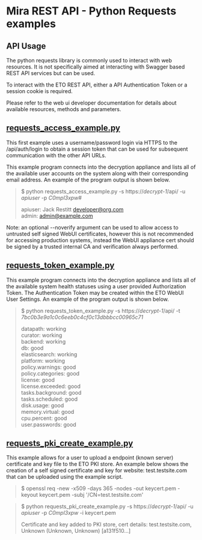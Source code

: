 # Mira REST API - Python Requests examples

## API Usage

The python requests library is commonly used to interact with web resources.
It is not specifically aimed at interacting with Swagger based REST API services
but can be used.

To interact with the ETO REST API, either a API Authentication Token or a session
cookie is required.

Please refer to the web ui developer documentation for details about available resources,
methods and parameters.

## [requests_access_example.py](requests_access_example.py)
This first example uses a username/password login via HTTPS to the /api/auth/login
to obtain a session token that can be used for subsequent communication with the
other API URLs.

This example program connects into the decryption appliance and lists all of the
available user accounts on the system along with their corresponding email address.
An example of the program output is shown below.

> \$ python requests_access_example.py -s https://*decrypt-1*/api/ -u *apiuser* -p *C0mpl3xpw#*
>
> apiuser: Jack Restitt <developer@org.com> \
> admin:   <admin@example.com>

Note: an optional --noverify argument can be used to allow access to untrusted
self signed WebUI certificates, however this is not recommended for accessing
production systems, instead the WebUI appliance cert should be signed by a trusted
internal CA and verification always performed.

## [requests_token_example.py](requests_token_example.py)
This example program connects into the decryption appliance and lists all of the
available system health statuses using a user provided Authorization Token.
The Authentication Token may be created within the ETO WebUI User Settings.
An example of the program output is shown below.

> \$ python requests_token_example.py -s https://*decrypt-1*/api/ -t *7bc0b3e9a1c0c6eeb0c4cf0c13dbbbcc00965c71*
>
> datapath: working \
> curator: working \
> backend: working \
> db: good \
> elasticsearch: working \
> platform: working \
> policy.warnings: good \
> policy.categories: good \
> license: good \
> license.exceeded: good \
> tasks.background: good \
> tasks.scheduled: good \
> disk.usage: good \
> memory.virtual: good \
> cpu.percent: good \
> user.passwords: good

## [requests_pki_create_example.py](requests_pki_create_example.py)
This example allows for a user to upload a endpoint (known server) certificate
and key file to the ETO PKI store.
An example below shows the creation of a self signed certificate and key for website:
test.testsite.com that can be uploaded using the example script.

> \$ openssl req -new -x509 -days 365 -nodes -out keycert.pem -keyout keycert.pem -subj '/CN=test.testsite.com'

> $ python requests_pki_create_example.py -s https://*decrypt-1*/api/ -u *apiuser*  -p *C0mpl3xpw* -i keycert.pem
>
> Certificate and key added to PKI store, cert details: test.testsite.com, Unknown (Unknown, Unknown) [a131f510...]
